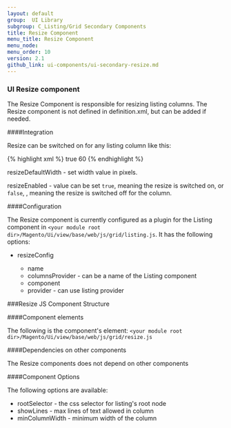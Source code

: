 ```yaml
---
layout: default
group:  UI Library
subgroup: C_Listing/Grid Secondary Components
title: Resize Component
menu_title: Resize Component
menu_node:
menu_order: 10
version: 2.1
github_link: ui-components/ui-secondary-resize.md
---
```


<h3 id="resize">UI Resize component</h3>

The Resize Component is responsible for resizing listing columns. The Resize component is not defined in definition.xml, but can be added if needed.

####Integration

Resize can be switched on for any listing column like this:

{% highlight xml %}
<column name="creation_time">
    <argument name="data" xsi:type="array">
        <item name="config" xsi:type="array">
            <item name="resizeEnabled" xsi:type="boolean">true</item>
            <item name="resizeDefaultWidth" xsi:type="string">60</item>
        </item>
    </argument>
</column>
{% endhighlight %}

resizeDefaultWidth - set width value in pixels.

resizeEnabled - value can be set `true`, meaning the resize is switched on, or `false`, , meaning the resize is switched off for the column.

####Configuration

The Resize component is currently configured as a plugin for the Listing component in `<your module root dir>/Magento/Ui/view/base/web/js/grid/listing.js`. It has the following options:

* resizeConfig

  * name
  * columnsProvider - can be a name of the Listing component
  * component
  * provider - can use listing provider

###Resize JS Component Structure

####Component elements

The following is the component's element: `<your module root dir>/Magento/Ui/view/base/web/js/grid/resize.js`

####Dependencies on other components

The Resize components does not depend on other components

####Component Options

The following options are available:

* rootSelector - the css selector for listing's root node
* showLines - max lines of text allowed in column
* minColumnWidth - minimum width of the column
